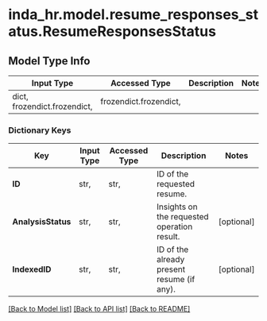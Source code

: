 # inda_hr.model.resume_responses_status.ResumeResponsesStatus

## Model Type Info
Input Type | Accessed Type | Description | Notes
------------ | ------------- | ------------- | -------------
dict, frozendict.frozendict,  | frozendict.frozendict,  |  | 

### Dictionary Keys
Key | Input Type | Accessed Type | Description | Notes
------------ | ------------- | ------------- | ------------- | -------------
**ID** | str,  | str,  | ID of the requested resume. | 
**AnalysisStatus** | str,  | str,  | Insights on the requested operation result. | [optional] 
**IndexedID** | str,  | str,  | ID of the already present resume (if any). | [optional] 

[[Back to Model list]](../../README.md#documentation-for-models) [[Back to API list]](../../README.md#documentation-for-api-endpoints) [[Back to README]](../../README.md)

